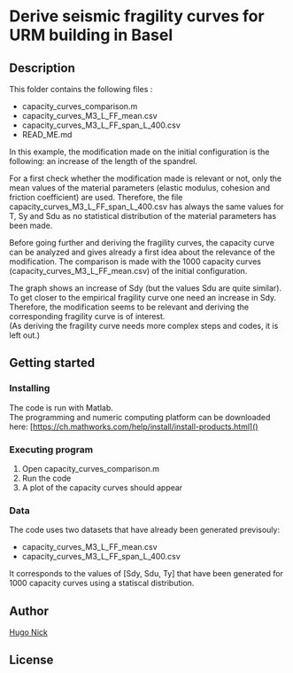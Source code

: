 # Derive seismic fragility curves for URM building in Basel

## Description

This folder contains the following files :  
 
* capacity\_curves\_comparison.m
* capacity\_curves\_M3\_L\_FF_mean.csv
* capacity\_curves\_M3\_L\_FF\_span\_L\_400.csv
* READ\_ME.md

In this example, the modification made on the initial configuration is the following: an increase of the length of the spandrel.

For a first check whether the modification made is relevant or not, only the mean values of the material parameters (elastic modulus, cohesion and friction coefficient) are used. Therefore, the file capacity\_curves\_M3\_L\_FF\_span\_L\_400.csv has always the same values for T, Sy and Sdu as no statistical distribution of the material parameters has been made.

Before going further and deriving the fragility curves, the capacity curve can be analyzed and gives already a first idea about the relevance of the modification. The comparison is made with the 1000 capacity curves (capacity\_curves\_M3\_L\_FF\_mean.csv) of the initial configuration.

The graph shows an increase of Sdy (but the values Sdu are quite similar). To get closer to the empirical fragility curve one need an increase in Sdy. Therefore, the modification seems to be relevant and deriving the corresponding fragility curve is of interest.  
(As deriving the fragility curve needs more complex steps and codes, it is left out.)

## Getting started

### Installing

The code is run with Matlab.  
The programming and numeric computing platform can be downloaded here:
[https://ch.mathworks.com/help/install/install-products.html]()

### Executing program

1. Open capacity_curves_comparison.m  
2. Run the code 
3. A plot of the capacity curves should appear

### Data

The code uses two datasets that have already been generated previsouly:  

* capacity\_curves\_M3\_L\_FF\_mean.csv
* capacity\_curves\_M3\_L\_FF\_span\_L\_400.csv

It corresponds to the values of [Sdy, Sdu, Ty] that have been generated for 1000 capacity curves using a statiscal distribution. 

## Author

[Hugo Nick](hugo.nick@epfl.ch)

## License







